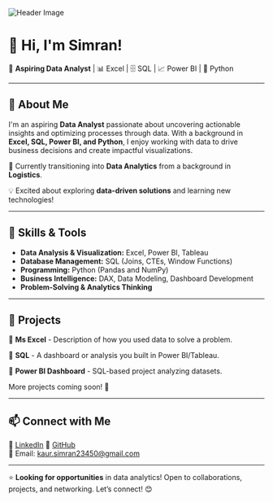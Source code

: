 ![Header Image](https://your-image-link.com)

# 👋 Hi, I'm Simran!

🚀 **Aspiring Data Analyst** | 📊 Excel | 🗄️ SQL | 📈 Power BI | 🐍 Python 

---

## 📌 About Me
I'm an aspiring **Data Analyst** passionate about uncovering actionable insights and optimizing processes through data. With a background in **Excel, SQL, Power BI, and  Python**, I enjoy working with data to drive business decisions and create impactful visualizations.

📍 Currently transitioning into **Data Analytics** from a background in **Logistics**.

💡 Excited about exploring **data-driven solutions** and learning new technologies!

---

## 🔧 Skills & Tools

- **Data Analysis & Visualization:** Excel, Power BI, Tableau
- **Database Management:** SQL (Joins, CTEs, Window Functions)
- **Programming:** Python (Pandas and NumPy)
- **Business Intelligence:** DAX, Data Modeling, Dashboard Development
- **Problem-Solving & Analytics Thinking**

---

## 📂 Projects

🔹 **Ms Excel** - Description of how you used data to solve a problem.

🔹 **SQL** - A dashboard or analysis you built in Power BI/Tableau.

🔹 **Power BI Dashboard** - SQL-based project analyzing datasets.

More projects coming soon! 🚀

---

## 📫 Connect with Me

💼 [LinkedIn](https://www.linkedin.com/in/simran-5b7730226)
📂 [GitHub](https://github.com/yourusername)  
📧 Email: kaur.simran23450@gmail.com 

---

⭐ **Looking for opportunities** in data analytics! Open to collaborations, projects, and networking. Let’s connect! 😊











